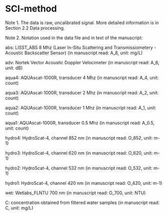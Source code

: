 # SCI-method

Note 1. The data is raw, uncalibrated signal. More detailed information is in Section 2.2 Data processing.



Note 2. Notation used in the data file and in text of the manuscript:

abs: LISST_ABS 8 Mhz (Laser In-Situ Scattering and Transmissiometery - Acoustic Backscatter Sensor) (in manuscript read: A_8, unit: mg/L)

adv: Nortek Vector Acoustic Doppler Velocimeter (in manuscript read: A_6, unit: dB)

aqua4: AQUAscat-1000R, transducer 4 Mhz (in manuscript read: A_4, unit: count)

aqua3: AQUAscat-1000R, transducer 2 Mhz (in manuscript read: A_2, unit: count)

aqua2: AQUAscat-1000R, transducer 1 Mhz (in manuscript read: A_1, unit: count)

aqua1: AQUAscat-1000R, transducer 0.5 Mhz (in manuscript read: A_0.5, unit: count)

hydro4: HydroScat-4, channel 852 nm (in manuscript read: O_852, unit: m-1)

hydro3: HydroScat-4, channel 620 nm (in manuscript read: O_620, unit: m-1)

hydro2: HydroScat-4, channel 532 nm (in manuscript read: O_532, unit: m-1)

hydro1: HydroScat-4, channel 420 nm (in manuscript read: O_420, unit: m-1)

wet: Wetlabs_FLNTU 700 nm (in manuscript read: O_700, unit: NTU)

C: concentration obtained from filtered water samples (in manuscript read: C, unit: mg/L)
